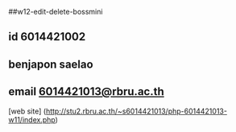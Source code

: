 ##w12-edit-delete-bossmini
## id 6014421002
## benjapon saelao
## email 6014421013@rbru.ac.th

[web site]
(http://stu2.rbru.ac.th/~s6014421013/php-6014421013-w11/index.php)

